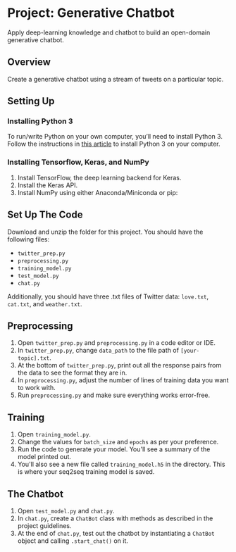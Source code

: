 # Project: Generative Chatbot

Apply deep-learning knowledge and chatbot to build an open-domain generative chatbot.

## Overview

Create a generative chatbot using a stream of tweets on a particular topic.

## Setting Up

### Installing Python 3

To run/write Python on your own computer, you’ll need to install Python 3. Follow the instructions in [this article](https://www.python.org/downloads/) to install Python 3 on your computer.

### Installing Tensorflow, Keras, and NumPy

1. Install TensorFlow, the deep learning backend for Keras.
2. Install the Keras API.
3. Install NumPy using either Anaconda/Miniconda or pip:


## Set Up The Code

Download and unzip the folder for this project. You should have the following files:
- `twitter_prep.py`
- `preprocessing.py`
- `training_model.py`
- `test_model.py`
- `chat.py`

Additionally, you should have three .txt files of Twitter data: `love.txt`, `cat.txt`, and `weather.txt`.

## Preprocessing

1. Open `twitter_prep.py` and `preprocessing.py` in a code editor or IDE.
2. In `twitter_prep.py`, change `data_path` to the file path of `[your-topic].txt`.
3. At the bottom of `twitter_prep.py`, print out all the response pairs from the data to see the format they are in.
4. In `preprocessing.py`, adjust the number of lines of training data you want to work with.
5. Run `preprocessing.py` and make sure everything works error-free.

## Training

1. Open `training_model.py`.
2. Change the values for `batch_size` and `epochs` as per your preference.
3. Run the code to generate your model. You'll see a summary of the model printed out.
4. You'll also see a new file called `training_model.h5` in the directory. This is where your seq2seq training model is saved.

## The Chatbot

1. Open `test_model.py` and `chat.py`.
2. In `chat.py`, create a `ChatBot` class with methods as described in the project guidelines.
3. At the end of `chat.py`, test out the chatbot by instantiating a `ChatBot` object and calling `.start_chat()` on it.

